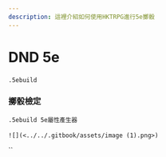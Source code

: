 ```yaml
---
description: 這裡介紹如何使用HKTRPG進行5e擲骰
---
```


# DND 5e

`.5ebuild`

### 擲骰檢定

`.5ebuild 5e屬性產生器`

``![](<../../.gitbook/assets/image (1).png>)``

``
